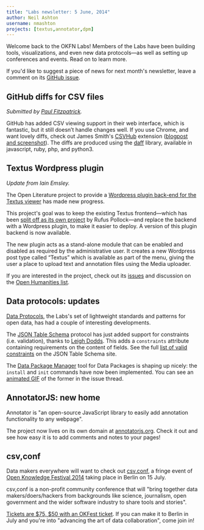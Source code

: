 ```yaml
---
title: "Labs newsletter: 5 June, 2014"
author: Neil Ashton
username: nmashton
projects: [textus,annotator,dpm]
---
```


Welcome back to the OKFN Labs! Members of the Labs have been building tools, visualizations, and even new data protocols—as well as setting up conferences and events. Read on to learn more.

If you'd like to suggest a piece of news for next month's newsletter, leave a comment on its [GitHub issue](https://github.com/okfn/okfn.github.com/issues/215).

## GitHub diffs for CSV files

*Submitted by [Paul Fitzpatrick](http://okfnlabs.org/members/paulfitz/).*

GitHub has added CSV viewing support in their web interface, which is fantastic, but it still doesn’t handle changes well. If you use Chrome, and want lovely diffs, check out James Smith's [CSVHub](https://github.com/theodi/csvhub) extension ([blogpost and screenshot](http://theodi.org/blog/csvhub-github-diffs-for-csv-files)). The diffs are produced using the [daff](http://paulfitz.github.io/daff/) library, available in javascript, ruby, php, and python3.

## Textus Wordpress plugin

*Update from Iain Emsley.*

The Open Literature project to provide a [Wordpress plugin back-end for the Textus viewer](https://github.com/okfn/textus-wordpress) has made new progress.

This project's goal was to keep the existing Textus frontend—which has been [split off as its own project](https://github.com/okfn/textus-viewer) by Rufus Pollock—and replace the backend with a Wordpress plugin, to make it easier to deploy. A version of this plugin backend is now available.

The new plugin acts as a stand-alone module that can be enabled and disabled as required by the administrative user. It creates a new Wordpress post type called “Textus” which is available as part of the menu, giving the user a place to upload text and annotation files using the Media uploader.

If you are interested in the project, check out its [issues](https://github.com/okfn/textus-wordpress/issues) and discussion on the [Open Humanities list](https://lists.okfn.org/mailman/listinfo/open-humanities).

## Data protocols: updates

[Data Protocols](http://dataprotocols.org/), the Labs's set of lightweight standards and patterns for open data, has had a couple of interesting developments.

The [JSON Table Schema](http://dataprotocols.org/table-schema/) protocol has just added support for constraints (i.e. validation), thanks to [Leigh Dodds](http://www.ldodds.com/). This adds a `constraints` attribute containing requirements on the content of fields. See the full [list of valid constraints](http://dataprotocols.org/table-schema/#field-constraints) on the JSON Table Schema site.

The [Data Package Manager](https://github.com/okfn/dpm/) tool for Data Packages is shaping up nicely: the `install` and `init` commands have now been implemented. You can see an [animated GIF](https://github.com/okfn/dpm/issues/3#issuecomment-43440812) of the former in the issue thread.

## AnnotatorJS: new home

Annotator is "an open-source JavaScript library to easily add annotation functionality to any webpage".

The project now lives on its own domain at [annotatorjs.org](http://annotatorjs.org/). Check it out and see how easy it is to add comments and notes to your pages!

## csv,conf

Data makers everywhere will want to check out [csv,conf](http://csvconf.com/), a fringe event of [Open Knowledge Festival 2014](http://2014.okfestival.org/) taking place in Berlin on 15 July.

csv,conf is a non-profit community conference that will "bring together data makers/doers/hackers from backgrounds like science, journalism, open government and the wider software industry to share tools and stories".

[Tickets are $75, $50 with an OKFest ticket](http://register.csvconf.com/). If you can make it to Berlin in July and you're into "advancing the art of data collaboration", come join in!
